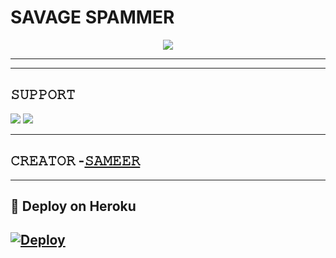 # SAVAGE SPAMMER

<p align="center">
  <img src="https://telegra.ph/file/d1fe6a680ac1b555574d8.jpg">
</p>



----



-------------------------------------------------

## 𝚂𝚄𝙿𝙿𝙾𝚁𝚃 
                          
<a href="https://t.me/BRANDED_OP_KAMINY"><img src="https://img.shields.io/badge/Join-SUPPORT%20GROUP-red.svg?logo=Telegram"></a>
<a href="https://t.me/BRANDED_OP_KAMINY"><img src="https://img.shields.io/badge/Join-SUPPORT%20CHANNEL-red.svg?logo=Telegram"></a>

-------------------------------------------------

## 𝙲𝚁𝙴𝙰𝚃𝙾𝚁 -[𝚂𝙰𝙼𝙴𝙴𝚁](https://t.me/ZINDA_H_TU_MERE_LIYE_HEART_HACK)

-------------------------------------------------

## 🚀 Deploy on Heroku 
[![Deploy](https://www.herokucdn.com/deploy/button.svg)](https://heroku.com/deploy?template=https://github.com/King98179253/DRAGONSPAM)
------------------------------------------------

